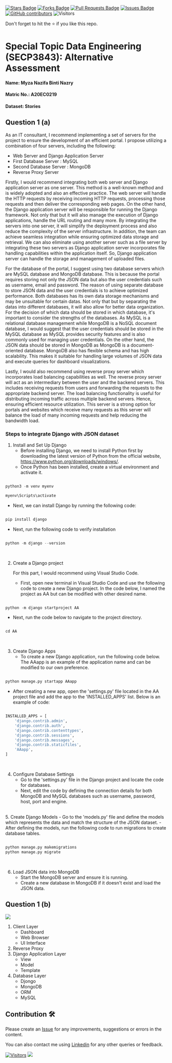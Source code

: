 <a href="https://github.com/drshahizan/SECP3843/stargazers"><img src="https://img.shields.io/github/stars/drshahizan/SECP3843" alt="Stars Badge"/></a>
<a href="https://github.com/drshahizan/SECP3843/network/members"><img src="https://img.shields.io/github/forks/drshahizan/SECP3843" alt="Forks Badge"/></a>
<a href="https://github.com/drshahizan/SECP3843/pulls"><img src="https://img.shields.io/github/issues-pr/drshahizan/SECP3843" alt="Pull Requests Badge"/></a>
<a href="https://github.com/drshahizan/SECP3843/issues"><img src="https://img.shields.io/github/issues/drshahizan/SECP3843" alt="Issues Badge"/></a>
<a href="https://github.com/drshahizan/SECP3843/graphs/contributors"><img alt="GitHub contributors" src="https://img.shields.io/github/contributors/drshahizan/SECP3843?color=2b9348"></a>
![Visitors](https://api.visitorbadge.io/api/visitors?path=https%3A%2F%2Fgithub.com%2Fdrshahizan%2FSECP3843&labelColor=%23d9e3f0&countColor=%23697689&style=flat)


Don't forget to hit the :star: if you like this repo.

# Special Topic Data Engineering (SECP3843): Alternative Assessment

#### Name: Myza Nazifa Binti Nazry
#### Matric No.: A20EC0219
#### Dataset: Stories

## Question 1 (a)
As an IT consultant, I recommend implementing a set of servers for the project to ensure the development of an efficient portal. I propose utilizing a combination of four servers, including the following:
- Web Server and Django Application Server
- First Database Server : MySQL
- Second Database Server : MongoDB
- Reverse Proxy Server

Firstly, I would recommend integrating both web server and Django application server as one server. This method is a well-known method and is widely adopted and also an effective practice. The web server will handle the HTTP requests by receiving incoming HTTP requests, processing those requests and then deliver the corresponding web pages. On the other hand, the Django application server will be responsible for running the Django framework. Not only that but it will also manage the execution of Django applications, handle the URL routing and many more. By integrating the servers into one server, it will simplify the deployment process and also reduce the complexity of the server infrastructure. In addition, the team can achieve seamless integration while ensuring optimized data storage and retrieval. We can also eliminate using another server such as a file server by integrating these two servers as Django application server incorporates file handling capabilities within the application itself. So, Django application server can handle the storage and management of uploaded files.

For the database of the portal, I suggest using two database servers which are MySQL database and MongoDB database. This is because the portal requires storing not only the JSON data but also the user credentials such as username, email and password. The reason of using separate database to store JSON data and the user credentials is to achieve optimized performance. Both databases has its own data storage mechanisms and may be unsuitable for certain datas. Not only that but by separating the datas into different databases, it will also allow for better data organization. For the decision of which data should be stored in which database, it's important to consider the strengths of the databases. As MySQL is a relational database management while MongoDB is a NoSQL document database, I would suggest that the user credentials should be stored in the MySQL database as MySQL provides security features and is also commonly used for managing user credentials. On the other hand, the JSON data should be stored in MongoDB as MongoDB is a document-oriented database. MongoDB also has flexible schema and has high scalability. This makes it suitable for handling large volumes of JSON data and execute queries for dashboard visualizations.

Lastly, I would also recommend using reverse proxy server which incorporates load balancing capabilities as well. The reverse proxy server will act as an intermediary between the user and the backend servers. This includes receiving requests from users and forwarding the requests to the appropriate backend server. The load balancing functionality is useful for distributing incoming traffic across multiple backend servers. Hence, ensuring efficient resource utilization. This server is a strong option for portals and websites which receive many requests as this server will balance the load of many incoming requests and help reducing the bandwidth load.

### Steps to integrate Django with JSON dataset

1. Install and Set Up Django
   - Before installing Django, we need to install Python first by downloading the latest version of Python from the official website, https://www.python.org/downloads/windows/.
   - Once Python has been installed, create a virtual environment and activate it.

```python

python3 -m venv myenv

myenv\Scripts\activate

```
   - Next, we can install Django by running the following code:

```python

pip install django

```

   - Next, run the following code to verify installation
   
```python

python -m django --version

```
<br>

2. Create a Django project
   
   For this part, I would recommend using Visual Studio Code.

   - First, open new terminal in Visual Studio Code and use the following code to create a new Django project. In the code below, I named the project as AA but can be modified with other desired name.

```python

python -m django startproject AA

```
   - Next, run the code below to navigate to the project directory.
     
```python

cd AA

```
<br>

3. Create Django Apps
   - To create a new Django application, run the following code below. The AAapp is an example of the application name and can be modified to our own preference.
  
```python

python manage.py startapp AAapp

```
   -  After creating a new app, open the 'settings.py' file located in the AA project file and add the app to the 'INSTALLED_APPS' list. Below is an example of code:
          
```python

INSTALLED_APPS = [
    'django.contrib.admin',
    'django.contrib.auth',
    'django.contrib.contenttypes',
    'django.contrib.sessions',
    'django.contrib.messages',
    'django.contrib.staticfiles',
    'AAapp',
]

```
<br>

4. Configure Database Settings
   - Go to the 'settings.py' file in the Django project and locate the code for databases.
   - Next, edit the code by defining the connection details for both MongoDB and MySQL databases such as username, password, host, port and engine.
<br>
5. Create Django Models
   - Go to the 'models.py' file and define the models which represents the data and match the structure of the JSON dataset.
   - After defining the models, run the following code to run migrations to create database tables.

```python

python manage.py makemigrations
python manage.py migrate

```
<br>

6. Load JSON data into MongoDB
   - Start the MongoDB server and ensure it is running.
   - Create a new database in MongoDB if it doesn't exist and load the JSON data.


   

## Question 1 (b)

<img src="https://github.com/drshahizan/SECP3843/blob/main/submission/myzanazifah/materials/SystemArchitecture.jpg" />

1. Client Layer
   - Dashboard
   - Web Browser
   - UI Interface
3. Reverse Proxy
4. Django Application Layer
   - View
   - Model
   - Template
6. Database Layer
   - Djongo
   - MongoDB
   - ORM
   - MySQL





## Contribution 🛠️
Please create an [Issue](https://github.com/drshahizan/special-topic-data-engineering/issues) for any improvements, suggestions or errors in the content.

You can also contact me using [Linkedin](https://www.linkedin.com/in/drshahizan/) for any other queries or feedback.

[![Visitors](https://api.visitorbadge.io/api/visitors?path=https%3A%2F%2Fgithub.com%2Fdrshahizan&labelColor=%23697689&countColor=%23555555&style=plastic)](https://visitorbadge.io/status?path=https%3A%2F%2Fgithub.com%2Fdrshahizan)
![](https://hit.yhype.me/github/profile?user_id=81284918)


